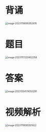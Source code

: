 # 背诵

<img src="https://cvp.oss-cn-shanghai.aliyuncs.com/picgo/202311180953048.png" alt="image-20231118095352876" style="zoom:50%;" />



# 题目

<img src="https://cvp.oss-cn-shanghai.aliyuncs.com/picgo/202311172204409.png" alt="image-20231117220402354" style="zoom:50%;" />



# 答案

<img src="https://cvp.oss-cn-shanghai.aliyuncs.com/picgo/202312041740414.png" alt="image-20231204174053291" style="zoom:50%;" />



# 视频解析

<img src="https://cvp.oss-cn-shanghai.aliyuncs.com/picgo/202311180855719.png" alt="image-20231118085501422" style="zoom:50%;" />




